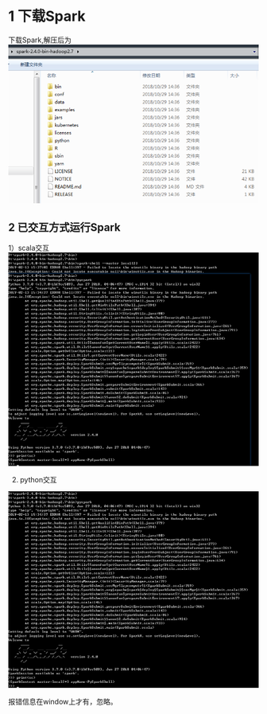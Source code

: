 # 1 下载Spark
下载Spark,解压后为
![](./picture/spark.png)

## 2 已交互方式运行Spark

1）scala交互
![](./picture/scala_shell.png)

2) python交互

![](./picture/python_shell.png)

报错信息在window上才有，忽略。

